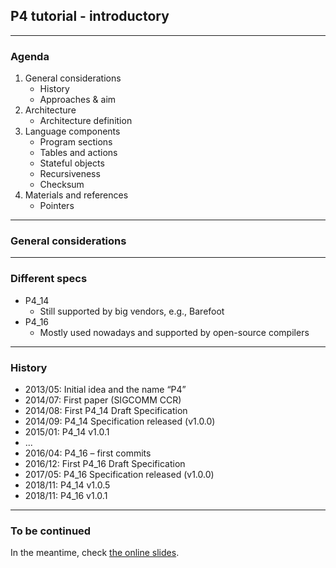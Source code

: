 ## P4 tutorial - introductory

---

### Agenda

1. General considerations
    * History
    * Approaches & aim
1. Architecture
    * Architecture definition
1. Language components
    * Program sections
    * Tables and actions
    * Stateful objects
    * Recursiveness
    * Checksum
1. Materials and references
    * Pointers

---

### General considerations

---

### Different specs

* P4\_14
  * Still supported by big vendors, e.g., Barefoot
* P4\_16
  * Mostly used nowadays and supported by open-source compilers

---

### History

* 2013/05: Initial idea and the name “P4”
* 2014/07: First paper (SIGCOMM CCR)
* 2014/08: First P4_14 Draft Specification
* 2014/09: P4_14 Specification released (v1.0.0)
* 2015/01: P4_14 v1.0.1
* ...
* 2016/04: P4_16 – first commits
* 2016/12: First P4_16 Draft Specification
* 2017/05: P4_16 Specification released (v1.0.0)
* 2018/11: P4_14 v1.0.5
* 2018/11: P4_16 v1.0.1

---

### To be continued

In the meantime, check [the online slides](https://carolinafernandez.github.io/file/tutorial/p4/tutorial.introductory.pdf).
